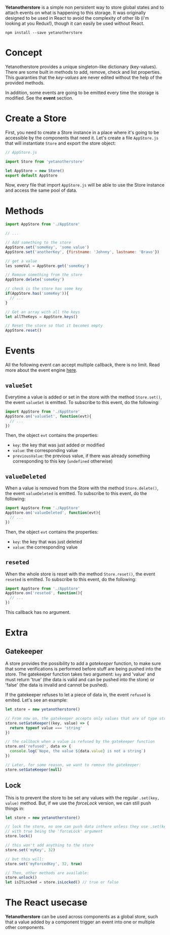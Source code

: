 **Yetanotherstore** is a simple non persistent way to store global states and to attach events on what is happening to this storage. It was originally designed to be used in React to avoid the complexity of other lib (i'm looking at you Redux!), though it can easily be used without React.  

```
npm install --save yetanotherstore
```

# Concept
Yetanotherstore provides a unique singleton-like dictionary (key-values). There are some built in methods to add, remove, check and list properties. This guaranties that the *key-values* are never edited without the help of the provided methods.

In addition, some events are going to be emitted every time the storage is modified. See the **event** section.

# Create a Store
First, you need to create a Store instance in a place where it's going to be accessible by the components that need it. Let's create a file `AppStore.js` that will instantiate `Store` and export the store object:
```js
// AppStore.js

import Store from 'yetanotherstore'

let AppStore = new Store()
export default AppStore
```
Now, every file that import `AppStore.js` will be able to use the Store instance and access the same pool of data.

# Methods

```javascript
import AppStore from './AppStore'

// ...

// Add something to the store
AppStore.set('someKey', 'some value')
AppStore.set('anotherKey', {firstname: 'Johnny', lastname: 'Bravo'})

// get a value
les someVal = AppStore.get('someKey')

// Remove something from the store
AppStore.delete('someKey')

// check is the store has some key
if(AppStore.has('someKey')){
  // ...
}

// Get an array with all the keys
let allTheKeys = AppStore.keys()

// Reset the store so that it becomes empty
AppStore.reset()
```


# Events
All the following event can accept multiple callback, there is no limit. Read more about the event engine [here](https://www.npmjs.com/package/@jonathanlurie/eventmanager).

## `valueSet`
Everytime a value is added or set in the store with the method `Store.set()`, the event `valueSet` is emitted. To subscribe to this event, do the following:
```js
import AppStore from './AppStore'
AppStore.on('valueSet', function(evt){
  // ...
})
```

Then, the object `evt` contains the properties:
- `key`: the key that was just added or modified
- `value`: the corresponding value
- `previousValue`: the previous value, if there was already something corresponding to this key (`undefined` otherwise)

## `valueDeleted`
When a value is removed from the Store with the method `Store.delete()`, the event `valueDeleted` is emitted. To subscribe to this event, do the following:
```js
import AppStore from './AppStore'
AppStore.on('valueDeleted', function(evt){
  // ...
})
```

Then, the object `evt` contains the properties:
- `key`: the key that was just deleted
- `value`: the corresponding value

## `reseted`
When the whole store is reset with the method `Store.reset()`, the event `reseted` is emitted. To subscribe to this event, do the following:
```js
import AppStore from './AppStore'
AppStore.on('reseted', function(){
  // ...
})
```
This callback has no argument.

# Extra
## Gatekeeper
A store provides the possibility to add a *gatekeeper* function, to make sure that some verifications is performed before stuff are being pushed into the store. The gatekeeper function takes two argument: `key` and 'value' and must return 'true' (the data is valid and can be pushed into the store) or 'false' (the data is invalid and cannot be pushed).   

If the gatekeeper refuses to let a piece of data in, the event `refused` is emited. Let's see an example:

```js
let store = new yetanotherstore()

// From now on, the gatekeeper accepts only values that are of type string
store.setGateKeeper((key, value) => {
  return typeof value === 'string'
})

// the callback when a value is refused by the gatekeeper function
store.on('refused', data => {
  console.log(`Nope, the value ${data.value} is not a string`)
})

// Later, for some reason, we want to remove the gatekeeper:
store.setGateKeeper(null)
```

## Lock
This is to prevent the store to be set any values with the regular `.set(key, value)` method. But, if we use the *forceLock* version, we can still push things in:

```js
let store = new yetanotherstore()

// lock the store, no one can push data inthere unless they use .set(key, value, true)
// with true being the 'forceLock' argument
store.lock()

// this won't add anything to the store
store.set('myKey', 32)

// but this will:
store.set('myForcedKey', 32, true)

// Then, other methods are available:
store.unlock()
let isItLocked = store.isLocked() // true or false

```

# The React usecase
**Yetanotherstore** can be used across components as a global store, such that a value added by a component trigger an event into one or multiple other components.
